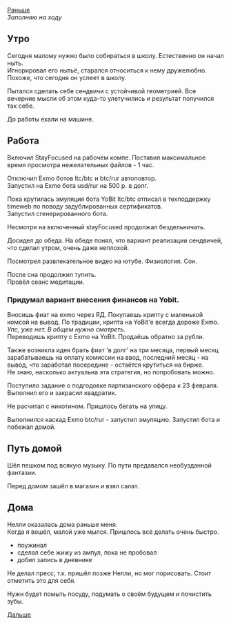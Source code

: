 [Раньше](2020.02.12.md)  
*Заполняю на ходу*
## Утро
Сегодня малому нужно было собираться в школу. Естественно он начал ныть.  
Игнорировал его нытьё, старался относиться к нему дружелюбно. Похоже, что сегодня он успеет в школу.

Пытался сделать себе сендвичи с устойчивой геометрией. Все вечерние мысли об этом куда-то улетучились и результат получился так себе.

До работы ехали на машине.
## Работа
Включил StayFocused на рабочем компе. Поставил максимальное время просмотра нежелательных файлов - 1 час.

Отключил Exmo ботов ltc/btc и btc/rur автоповтор.  
Запустил на Exmo бота usd/rur на 500 р. в долг.

Пока крутилась эмуляция бота YoBit ltc/btc отписал в техподдержку timeweb по поводу задублированных сертификатов.  
Запустил сгенерированного бота.

Несмотря на включенный stayFocused продолжал бездельничать.

Досидел до обеда. На обеде понял, что вариант реализации сендвичей, что сделал утром, очень даже неплохой.

Посмотрел развлекательное видео на ютубе. Физиология. Сон.

После сна продолжил тупить.  
Провёл сеанс медитации.  

### Придумал вариант внесения финансов на Yobit.
Вносишь фиат на exmo через ЯД.
Покупаешь крипту с маленькой комсой на вывод. По традиции, крипта на YoBit'е всегда дороже Exmo. *Упс, уже нет. В общем нужно смотреть.*  
Переводишь крипту с Exmo на YoBit. Продаёшь обратно за рубли.

Также возникла идея брать фиат 'в долг' на три месяца, первый месяц зарабатываешь на оплату комиссии на ввод, последний месяц - на вывод, что заработал посередине - остаётся крутиться на бирже.  
Не знаю, насколько актуальна эта стратегия, но попробовать можно.

Поступило задание о подгодовке партизанского оффера к 23 февраля.  
Выполнил его и закрасил квадратик.

Не расчитал с никотином. Пришлось бегать на улицу.

Выполнился каскад Exmo btc/rur - запустил эмуляцию.
Запустил бота и побежал домой.
## Путь домой
Шёл пешком под всякую музыку. По пути предавался необузданной фантазии.

Перед домом зашёл в магазин и взял салат.
## Дома
Нелли оказалась дома раньше меня.  
Когда я вошёл, малой уже мылся. Пришлось всё делать очень быстро.

 - поужинал
 - сделал себе жижу из ампул, пока не пробовал
 - добил запись в дневнике

Не делал пресс, т.к. пришёл позже Нелли, но мог порисовать. Стоит отметить это для себя.

 Нужн будет помыть посуду, подумать о своём будущем и почистить зубы.

[Дальше](2020.02.14.md)